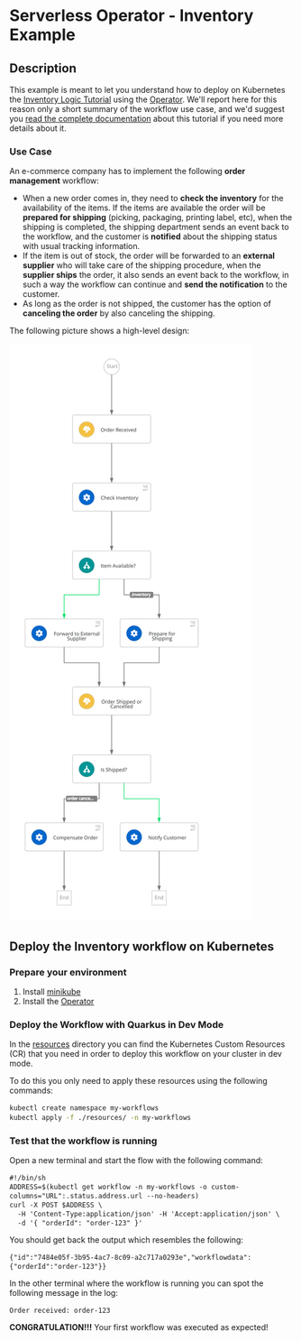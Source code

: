 # Serverless Operator - Inventory Example

## Description

This example is meant to let you understand how to deploy on Kubernetes the [Inventory Logic Tutorial](https://redhat-scholars.github.io/serverless-workflow/osl/index.html) using the [Operator](https://github.com/apache/incubator-kie-kogito-serverless-operator).
We'll report here for this reason only a short summary of the workflow use case, and we'd suggest you [read the complete documentation](https://redhat-scholars.github.io/serverless-workflow/osl/index.html) about this tutorial if you need more details about it.

### Use Case

An e-commerce company has to implement the following **order management** workflow:

* When a new order comes in, they need to **check the inventory** for the availability of the items. If the items are available the order will be **prepared for shipping** (picking, packaging, printing label, etc), when the shipping is completed, the shipping department sends an event back to the workflow, and the customer is **notified** about the shipping status with usual tracking information.
* If the item is out of stock, the order will be forwarded to an **external supplier** who will take care of the shipping procedure, when the **supplier ships** the order, it also sends an event back to the workflow, in such a way the workflow can continue and **send the notification** to the customer.
* As long as the order is not shipped, the customer has the option of **canceling the order** by also canceling the shipping.

The following picture shows a high-level design:

![Inventory Workflow](order.svg "Inventory Workflow")

## Deploy the Inventory workflow on Kubernetes 

### Prepare your environment

1. Install [minikube](https://minikube.sigs.k8s.io/docs/start/)
2. Install the [Operator](https://kiegroup.github.io/kogito-docs/serverlessworkflow/latest/cloud/operator/install-serverless-operator.html)

### Deploy the Workflow with Quarkus in Dev Mode
In the [resources](./resources/) directory you can find the Kubernetes Custom Resources (CR) that you need in order to deploy this workflow on your cluster in dev mode.

To do this you only need to apply these resources using the following commands:

```bash
kubectl create namespace my-workflows
kubectl apply -f ./resources/ -n my-workflows
```

### Test that the workflow is running

Open a new terminal and start the flow with the following command:

```shell
#!/bin/sh
ADDRESS=$(kubectl get workflow -n my-workflows -o custom-columns="URL":.status.address.url --no-headers)
curl -X POST $ADDRESS \
  -H 'Content-Type:application/json' -H 'Accept:application/json' \
  -d '{ "orderId": "order-123" }'
```

You should get back the output which resembles the following:

```shell
{"id":"7484e05f-3b95-4ac7-8c09-a2c717a0293e","workflowdata":{"orderId":"order-123"}}
```

In the other terminal where the workflow is running you can spot the following message in the log:
```shell
Order received: order-123
```

**CONGRATULATION!!!** Your first workflow was executed as expected!
